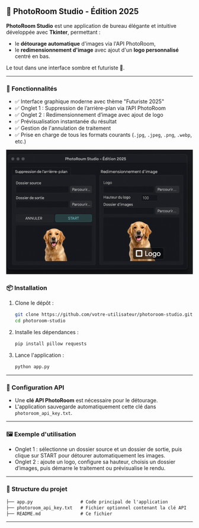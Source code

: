 ## 📸 PhotoRoom Studio - Édition 2025

**PhotoRoom Studio** est une application de bureau élégante et intuitive développée avec **Tkinter**, permettant :

- le **détourage automatique** d'images via l'API PhotoRoom,
- le **redimensionnement d'image** avec ajout d'un **logo personnalisé** centré en bas.

Le tout dans une interface sombre et futuriste 🎨.

---

### 🧰 Fonctionnalités

- ✅ Interface graphique moderne avec thème "Futuriste 2025"
- ✅ Onglet 1 : Suppression de l’arrière-plan via l’API PhotoRoom
- ✅ Onglet 2 : Redimensionnement d’image avec ajout de logo
- ✅ Prévisualisation instantanée du résultat
- ✅ Gestion de l'annulation de traitement
- ✅ Prise en charge de tous les formats courants (`.jpg`, `.jpeg`, `.png`, `.webp`, etc.)


![Aperçu de PhotoRoom Studio](imgg.png)

### 📦 Installation

1. Clone le dépôt :
   ```bash
   git clone https://github.com/votre-utilisateur/photoroom-studio.git
   cd photoroom-studio
   ```

2. Installe les dépendances :
   ```bash
   pip install pillow requests
   ```

3. Lance l'application :
   ```bash
   python app.py
   ```

---

### 🔐 Configuration API

- Une **clé API PhotoRoom** est nécessaire pour le détourage.
- L'application sauvegarde automatiquement cette clé dans `photoroom_api_key.txt`.

---

### 🖼️ Exemple d'utilisation

- Onglet 1 : sélectionne un dossier source et un dossier de sortie, puis clique sur START pour détourer automatiquement les images.
- Onglet 2 : ajoute un logo, configure sa hauteur, choisis un dossier d’images, puis démarre le traitement ou prévisualise le rendu.

---

### 📁 Structure du projet

```
├── app.py                  # Code principal de l'application
├── photoroom_api_key.txt   # Fichier optionnel contenant la clé API
├── README.md               # Ce fichier
```

---
